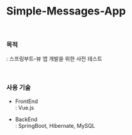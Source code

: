 # Simple-Messages-App

<br>

### 목적

: 스프링부트-뷰 앱 개발을 위한 사전 테스트

<br>

### 사용 기술

- FrontEnd<br>
: Vue.js
    
- BackEnd<br>
: SpringBoot, Hibernate, MySQL